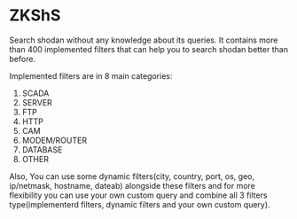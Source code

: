 # ZKShS
Search shodan without any knowledge about its queries. It contains more than 400 implemented filters that can help you to search shodan better than before.

Implemented filters are in 8 main categories:
1) SCADA
2) SERVER
3) FTP
4) HTTP
5) CAM
6) MODEM/ROUTER
7) DATABASE
8) OTHER

Also, You can use some dynamic filters(city, country, port, os, geo, ip/netmask, hostname, dateab) alongside these filters and for more flexibility you can use your own custom query and combine all 3 filters type(implementerd filters, dynamic filters and your own custom query).

